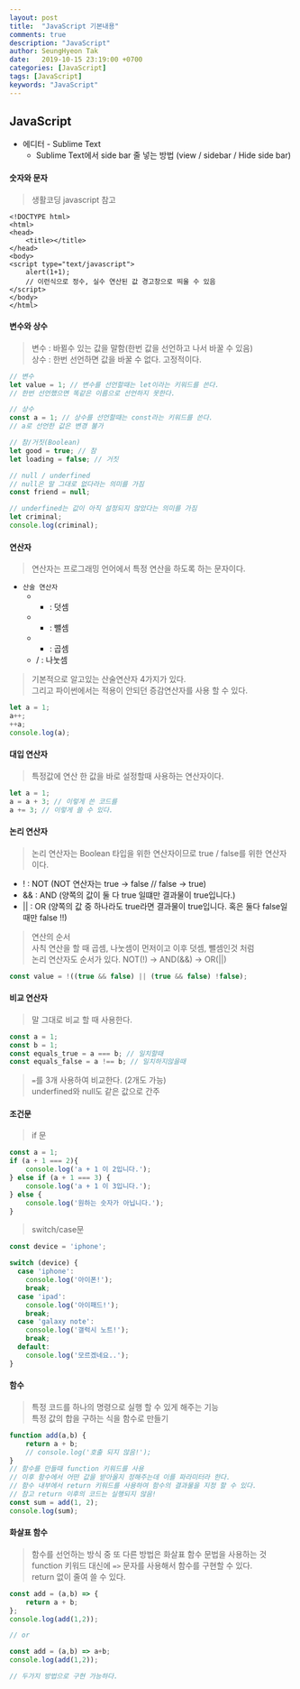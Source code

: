 ```yaml
---
layout: post
title:  "JavaScript 기본내용"
comments: true
description: "JavaScript"
author: SeungHyeon Tak
date:   2019-10-15 23:19:00 +0700
categories: [JavaScript]
tags: [JavaScript]
keywords: "JavaScript"
---
```

## JavaScript

* 에디터 - Sublime Text
  * Sublime Text에서 side bar 줄 넣는 방법 (view / sidebar / Hide side bar)

#### 숫자와 문자

> 생활코딩 javascript 참고

```
<!DOCTYPE html>
<html>
<head>
	<title></title>
</head>
<body>
<script type="text/javascript">
	alert(1+1);
	// 이런식으로 정수, 실수 연산된 값 경고창으로 띄울 수 있음
</script>
</body>
</html>
```


#### 변수와 상수

> 변수 : 바뀔수 있는 값을 말함(한번 값을 선언하고 나서 바꿀 수 있음) <br>
> 상수 : 한번 선언하면 값을 바꿀 수 없다. 고정적이다.<br>

```javascript
// 변수
let value = 1; // 변수를 선언할때는 let이라는 키워드를 쓴다.
// 한번 선언했으면 똑같은 이름으로 선언하지 못한다.

// 상수
const a = 1; // 상수를 선언할때는 const라는 키워드를 쓴다.
// a로 선언한 값은 변경 불가

// 참/거짓(Boolean)
let good = true; // 참
let loading = false; // 거짓

// null / underfined
// null은 말 그대로 없다라는 의미를 가짐
const friend = null;

// underfined는 값이 아직 설정되지 않았다는 의미를 가짐
let criminal;
console.log(criminal);
```

#### 연산자

> 연산자는 프로그래밍 언어에서 특정 연산을 하도록 하는 문자이다. <br>

* `산술 연산자`
  * + : 덧셈
  * - : 뺄셈
  * * : 곱셈
  * /  : 나눗셈

> 기본적으로 알고있는 산술연산자 4가지가 있다. <br>
> 그리고 파이썬에서는 적용이 안되던 증감연산자를 사용 할 수 있다.

```javascript
let a = 1;
a++;
++a;
console.log(a);
```

#### 대입 연산자
> 특정값에 연산 한 값을 바로 설정할때 사용하는 연산자이다.

```javascript
let a = 1;
a = a + 3; // 이렇게 쓴 코드를
a += 3; // 이렇게 쓸 수 있다.
```

#### 논리 연산자
> 논리 연산자는 Boolean 타입을 위한 연산자이므로 true / false를 위한 연산자 이다.

* ! : NOT (NOT 연산자는 true -> false // false -> true)
* && : AND (양쪽의 값이 둘 다 true 일떄만 결과물이 true입니다.)
* || : OR (양쪽의 값 중 하나라도 true라면 결과물이 true입니다. 혹은 둘다 false일때만 false !!)

> 연산의 순서<br>
> 사칙 연산을 할 때 곱셈, 나눗셈이 먼저이고 이후 덧셈, 뺄셈인것 처럼<br>
> 논리 연산자도 순서가 있다. NOT(!) -> AND(&&) -> OR(||)<br>

```javascript
const value = !((true && false) || (true && false) !false);
```

#### 비교 연산자
> 말 그대로 비교 할 때 사용한다.

```javascript
const a = 1;
const b = 1;
const equals_true = a === b; // 일치할때
const equals_false = a !== b; // 일치하지않을때
```

> `=`를 3개 사용하여 비교한다. (2개도 가능) <br>
> underfined와 null도 같은 값으로 간주 <br>


#### 조건문

> if 문 <br>

```javascript
const a = 1;
if (a + 1 === 2){
	console.log('a + 1 이 2입니다.');
} else if (a + 1 === 3) {
	console.log('a + 1 이 3입니다.');
} else {
	console.log('원하는 숫자가 아닙니다.');
}
```

> switch/case문 <br>

```javascript
const device = 'iphone';

switch (device) {
  case 'iphone':
    console.log('아이폰!');
    break;
  case 'ipad':
    console.log('아이패드!');
    break;
  case 'galaxy note':
    console.log('갤럭시 노트!');
    break;
  default:
    console.log('모르겠네요..');
}
```

#### 함수

> 특정 코드를 하나의 명령으로 실행 할 수 있게 해주는 기능 <br>
> 특정 값의 합을 구하는 식을 함수로 만들기 <br>

```javascript
function add(a,b) {
	return a + b;
	// console.log('호출 되지 않음!');
}
// 함수를 만들때 function 키워드를 사용
// 이후 함수에서 어떤 값을 받아올지 정해주는데 이를 파라미터라 한다.
// 함수 내부에서 return 키워드를 사용하여 함수의 결과물을 지정 할 수 있다.
// 참고 return 이후의 코드는 실행되지 않음!
const sum = add(1, 2);
console.log(sum);
```

#### 화살표 함수
> 함수를 선언하는 방식 중 또 다른 방법은 화살표 함수 문법을 사용하는 것 <br>
> function 키워드 대신에 `=>` 문자를 사용해서 함수를 구현할 수 있다. <br>
> return 없이 줄여 쓸 수 있다.

```javascript
const add = (a,b) => {
	return a + b;
};
console.log(add(1,2));

// or 

const add = (a,b) => a+b;
console.log(add(1,2));

// 두가지 방법으로 구현 가능하다.
```

